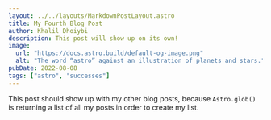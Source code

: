 ```yaml
---
layout: ../../layouts/MarkdownPostLayout.astro
title: My Fourth Blog Post
author: Khalil Dhoiybi
description: This post will show up on its own!
image:
  url: "https://docs.astro.build/default-og-image.png"
  alt: "The word “astro” against an illustration of planets and stars."
pubDate: 2022-08-08
tags: ["astro", "successes"]
---
```


This post should show up with my other blog posts, because `Astro.glob()` is returning a list of all my posts in order to create my list.
